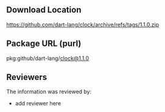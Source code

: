 ## Download Location

https://github.com/dart-lang/clock/archive/refs/tags/1.1.0.zip

## Package URL (purl)

pkg:github/dart-lang/clock@1.1.0

## Reviewers

The information was reviewed by:

* add reviewer here
